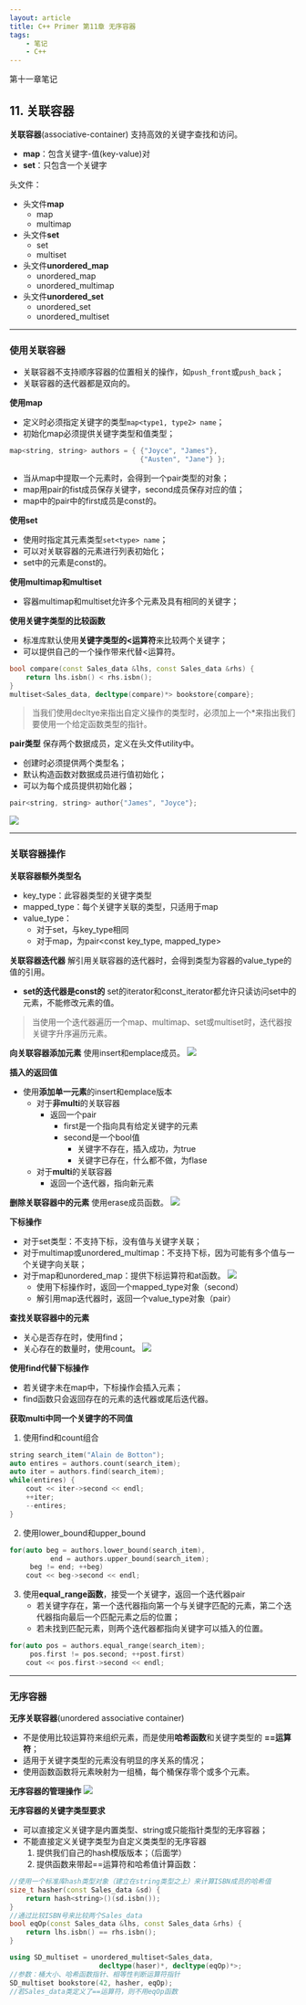 ```yaml
---
layout: article
title: C++ Primer 第11章 无序容器
tags: 
    - 笔记
    - C++
---
```

第十一章笔记
<!--more-->

## 11. 关联容器

**关联容器**(associative-container) 支持高效的关键字查找和访问。
- **map**：包含关键字-值(key-value)对
- **set**：只包含一个关键字

头文件：
- 头文件**map**
  - map
  - multimap
- 头文件**set**
  - set
  - multiset
- 头文件**unordered_map**
  - unordered_map
  - unordered_multimap
- 头文件**unordered_set**
  - unordered_set
  - unordered_multiset

---

### 使用关联容器
- 关联容器不支持顺序容器的位置相关的操作，如```push_front```或```push_back```；
- 关联容器的迭代器都是双向的。

**使用map**
- 定义时必须指定关键字的类型```map<type1, type2> name```；
- 初始化map必须提供关键字类型和值类型；
```cpp
map<string, string> authors = { {"Joyce", "James"},
                                {"Austen", "Jane"} };
```
- 当从map中提取一个元素时，会得到一个pair类型的对象；
- map用pair的fist成员保存关键字，second成员保存对应的值；
- map中的pair中的first成员是const的。

**使用set**
- 使用时指定其元素类型```set<type> name```；
- 可以对关联容器的元素进行列表初始化；
- set中的元素是const的。

**使用multimap和multiset**
- 容器multimap和multiset允许多个元素及具有相同的关键字；

**使用关键字类型的比较函数**
- 标准库默认使用**关键字类型的<运算符**来比较两个关键字；
- 可以提供自己的一个操作带来代替<运算符。
```cpp
bool compare(const Sales_data &lhs, const Sales_data &rhs) {
    return lhs.isbn() < rhs.isbn();
}
multiset<Sales_data, decltype(compare)*> bookstore{compare};
```

> 当我们使用decltye来指出自定义操作的类型时，必须加上一个*来指出我们要使用一个给定函数类型的指针。

**pair类型** 保存两个数据成员，定义在头文件utility中。
- 创建时必须提供两个类型名；
- 默认构造函数对数据成员进行值初始化；
- 可以为每个成员提供初始化器；
```cpp
pair<string, string> author{"James", "Joyce"};
```
![](/assets/images/2022-04-18-17-08-08.png)

---

### 关联容器操作
**关联容器额外类型名**
- key_type：此容器类型的关键字类型
- mapped_type：每个关键字关联的类型，只适用于map
- value_type：
  - 对于set，与key_type相同
  - 对于map，为pair<const key_type, mapped_type>

**关联容器迭代器** 解引用关联容器的迭代器时，会得到类型为容器的value_type的值的引用。
- **set的迭代器是const的** set的iterator和const_iterator都允许只读访问set中的元素，不能修改元素的值。

> 当使用一个迭代器遍历一个map、multimap、set或multiset时，迭代器按关键字升序遍历元素。

**向关联容器添加元素** 使用insert和emplace成员。
![](/assets/images/2022-04-18-17-28-27.png)

**插入的返回值**
- 使用**添加单一元素**的insert和emplace版本
  - 对于**非multi**的关联容器
    - 返回一个pair
      - first是一个指向具有给定关键字的元素
      - second是一个bool值
        - 关键字不存在，插入成功，为true
        - 关键字已存在，什么都不做，为flase
  - 对于**multi**的关联容器
    - 返回一个迭代器，指向新元素

**删除关联容器中的元素** 使用erase成员函数。
![](/assets/images/2022-04-18-17-39-57.png)

**下标操作**
- 对于set类型：不支持下标，没有值与关键字关联；
- 对于multimap或unordered_multimap：不支持下标，因为可能有多个值与一个关键字向关联；
- 对于map和unordered_map：提供下标运算符和at函数。
![](/assets/images/2022-04-18-17-47-01.png)
  - 使用下标操作时，返回一个mapped_type对象（second）
  - 解引用map迭代器时，返回一个value_type对象（pair）

**查找关联容器中的元素** 
- 关心是否存在时，使用find；
- 关心存在的数量时，使用count。
![](/assets/images/2022-04-18-18-05-23.png)

**使用find代替下标操作**
- 若关键字未在map中，下标操作会插入元素；
- find函数只会返回存在的元素的迭代器或尾后迭代器。

**获取multi中同一个关键字的不同值** 
1. 使用find和count组合
```cpp
string search_item("Alain de Botton");
auto entires = authors.count(search_item);
auto iter = authors.find(search_item);
while(entires) {
    cout << iter->second << endl;
    ++iter;
    --entires;
}
```
2. 使用lower_bound和upper_bound
```cpp
for(auto beg = authors.lower_bound(search_item),
          end = authors.upper_bound(search_item);
     beg != end; ++beg)
    cout << beg->second << endl;
```
3. 使用**equal_range函数**，接受一个关键字，返回一个迭代器pair
   - 若关键字存在，第一个迭代器指向第一个与关键字匹配的元素，第二个迭代器指向最后一个匹配元素之后的位置；
   - 若未找到匹配元素，则两个迭代器都指向关键字可以插入的位置。
```cpp
for(auto pos = authors.equal_range(search_item);
     pos.first != pos.second; ++post.first)
    cout << pos.first->second << endl;
```

---

### 无序容器
**无序关联容器**(unordered associative container)
- 不是使用比较运算符来组织元素，而是使用**哈希函数**和关键字类型的 **==运算符**；
- 适用于关键字类型的元素没有明显的序关系的情况；
- 使用函数函数将元素映射为一组桶，每个桶保存零个或多个元素。

**无序容器的管理操作**
![](/assets/images/2022-04-18-19-56-23.png)

**无序容器的关键字类型要求**
- 可以直接定义关键字是内置类型、string或只能指针类型的无序容器；
- 不能直接定义关键字类型为自定义类类型的无序容器
  1. 提供我们自己的hash模版版本；（后面学）
  2. 提供函数来带起==运算符和哈希值计算函数：

```cpp
//使用一个标准库hash类型对象（建立在string类型之上）来计算ISBN成员的哈希值
size_t hasher(const Sales_data &sd) {
    return hash<string>()(sd.isbn());
}
//通过比较ISBN号来比较两个Sales_data
bool eqOp(const Sales_data &lhs, const Sales_data &rhs) {
    return lhs.isbn() == rhs.isbn();
}

using SD_multiset = unordered_multiset<Sales_data,
                      decltype(haser)*, decltype(eqOp)*>;
//参数：桶大小、哈希函数指针、相等性判断运算符指针
SD_multiset bookstore(42, hasher, eqOp);
//若Sales_data类定义了==运算符，则不用eqOp函数
```